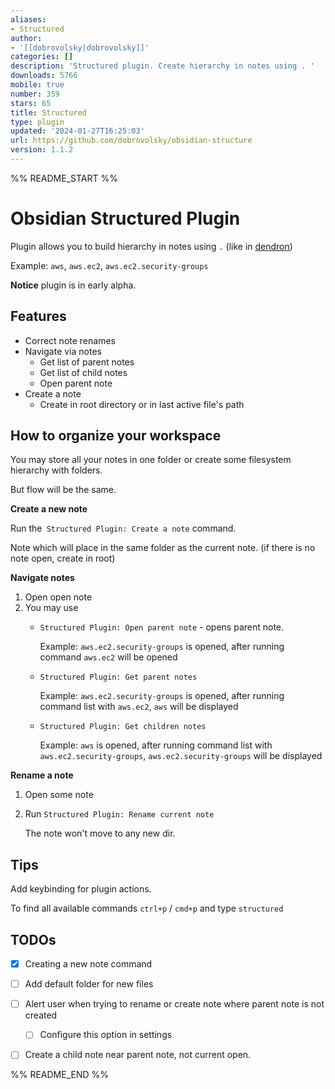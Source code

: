 ```yaml
---
aliases:
- Structured
author:
- '[[dobrovolsky|dobrovolsky]]'
categories: []
description: 'Structured plugin. Create hierarchy in notes using . '
downloads: 5766
mobile: true
number: 359
stars: 65
title: Structured
type: plugin
updated: '2024-01-27T16:25:03'
url: https://github.com/dobrovolsky/obsidian-structure
version: 1.1.2
---
```


%% README_START %%

# Obsidian Structured Plugin

Plugin allows you to build hierarchy in notes using `.`
(like in [dendron](https://wiki.dendron.so/))

Example: `aws`, `aws.ec2`, `aws.ec2.security-groups`

**Notice** plugin is in early alpha.

## Features

-   Correct note renames
-   Navigate via notes
    -   Get list of parent notes
    -   Get list of child notes
    -   Open parent note
-   Create a note
    -   Create in root directory or in last active file's path

## How to organize your workspace

You may store all your notes in one folder or create some filesystem hierarchy with folders.

But flow will be the same.

**Create a new note**

Run the` Structured Plugin: Create a note` command.

Note which will place in the same folder as the current note. (if there is no note open, create in root)

**Navigate notes**

1. Open open note
2. You may use
   - `Structured Plugin: Open parent note` - opens parent note.

     Example: `aws.ec2.security-groups` is opened, after running command `aws.ec2` will be opened

   - `Structured Plugin: Get parent notes`

     Example: `aws.ec2.security-groups` is opened, after running command list with `aws.ec2`, `aws` will be displayed

   - `Structured Plugin: Get children notes`

     Example: `aws` is opened, after running command list with `aws.ec2.security-groups`, `aws.ec2.security-groups` will be displayed

**Rename a note**

1. Open some note
2. Run `Structured Plugin: Rename current note`
  
   The note won't move to any new dir.

## Tips

Add keybinding for plugin actions.

To find all available commands `ctrl+p` / `cmd+p` and type `structured`

## TODOs

-   [x] Creating a new note command
-   [ ] Add default folder for new files
-   [ ] Alert user when trying to rename or create note where parent note is not created
    -   [ ] Configure this option in settings
-   [ ] Create a child note near parent note, not current open.


%% README_END %%